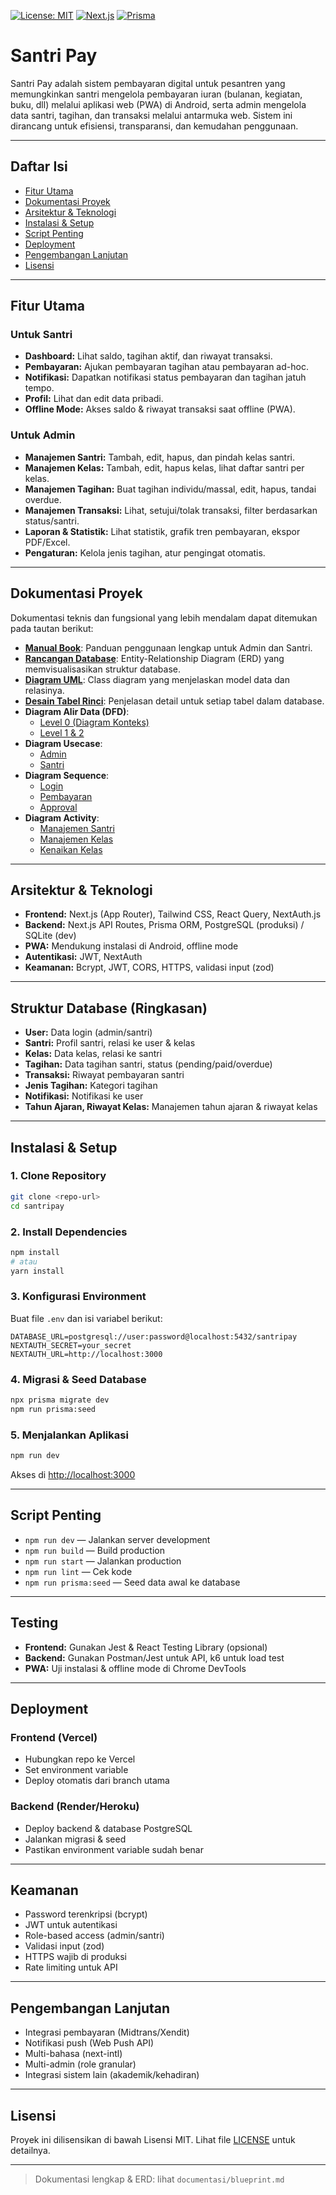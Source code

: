 [![License: MIT](https://img.shields.io/badge/License-MIT-yellow.svg)](https://opensource.org/licenses/MIT)
[![Next.js](https://img.shields.io/badge/Next.js-14.x-blue.svg)](https://nextjs.org/)
[![Prisma](https.img.shields.io/badge/Prisma-5.x-lightgrey.svg)](https://www.prisma.io/)

# Santri Pay

Santri Pay adalah sistem pembayaran digital untuk pesantren yang memungkinkan santri mengelola pembayaran iuran (bulanan, kegiatan, buku, dll) melalui aplikasi web (PWA) di Android, serta admin mengelola data santri, tagihan, dan transaksi melalui antarmuka web. Sistem ini dirancang untuk efisiensi, transparansi, dan kemudahan penggunaan.

---

## Daftar Isi
- [Fitur Utama](#fitur-utama)
- [Dokumentasi Proyek](#dokumentasi-proyek)
- [Arsitektur & Teknologi](#arsitektur--teknologi)
- [Instalasi & Setup](#instalasi--setup)
- [Script Penting](#script-penting)
- [Deployment](#deployment)
- [Pengembangan Lanjutan](#pengembangan-lanjutan)
- [Lisensi](#lisensi)

---

## Fitur Utama

### Untuk Santri
- **Dashboard:** Lihat saldo, tagihan aktif, dan riwayat transaksi.
- **Pembayaran:** Ajukan pembayaran tagihan atau pembayaran ad-hoc.
- **Notifikasi:** Dapatkan notifikasi status pembayaran dan tagihan jatuh tempo.
- **Profil:** Lihat dan edit data pribadi.
- **Offline Mode:** Akses saldo & riwayat transaksi saat offline (PWA).

### Untuk Admin
- **Manajemen Santri:** Tambah, edit, hapus, dan pindah kelas santri.
- **Manajemen Kelas:** Tambah, edit, hapus kelas, lihat daftar santri per kelas.
- **Manajemen Tagihan:** Buat tagihan individu/massal, edit, hapus, tandai overdue.
- **Manajemen Transaksi:** Lihat, setujui/tolak transaksi, filter berdasarkan status/santri.
- **Laporan & Statistik:** Lihat statistik, grafik tren pembayaran, ekspor PDF/Excel.
- **Pengaturan:** Kelola jenis tagihan, atur pengingat otomatis.

---

## Dokumentasi Proyek

Dokumentasi teknis dan fungsional yang lebih mendalam dapat ditemukan pada tautan berikut:

- **[Manual Book](./documentasi/manual-book.md)**: Panduan penggunaan lengkap untuk Admin dan Santri.
- **[Rancangan Database](./documentasi/erd.md)**: Entity-Relationship Diagram (ERD) yang memvisualisasikan struktur database.
- **[Diagram UML](./documentasi/uml.md)**: Class diagram yang menjelaskan model data dan relasinya.
- **[Desain Tabel Rinci](./rancangan-tabel/)**: Penjelasan detail untuk setiap tabel dalam database.
- **Diagram Alir Data (DFD)**:
  - [Level 0 (Diagram Konteks)](./documentasi/dfd/level-0.md)
  - [Level 1 & 2](./documentasi/dfd/)
- **Diagram Usecase**:
  - [Admin](./documentasi/usecase/admin.md)
  - [Santri](./documentasi/usecase/santri.md)
- **Diagram Sequence**:
  - [Login](./documentasi/sequence/login.md)
  - [Pembayaran](./documentasi/sequence/ajukan-pembayaran.md)
  - [Approval](./documentasi/sequence/approval-pembayaran.md)
- **Diagram Activity**:
  - [Manajemen Santri](./documentasi/activity/pengelolaan-santri.md)
  - [Manajemen Kelas](./documentasi/activity/pengelolaan-kelas.md)
  - [Kenaikan Kelas](./documentasi/activity/naik-kelas.md)


---

## Arsitektur & Teknologi
- **Frontend:** Next.js (App Router), Tailwind CSS, React Query, NextAuth.js
- **Backend:** Next.js API Routes, Prisma ORM, PostgreSQL (produksi) / SQLite (dev)
- **PWA:** Mendukung instalasi di Android, offline mode
- **Autentikasi:** JWT, NextAuth
- **Keamanan:** Bcrypt, JWT, CORS, HTTPS, validasi input (zod)

---

## Struktur Database (Ringkasan)
- **User:** Data login (admin/santri)
- **Santri:** Profil santri, relasi ke user & kelas
- **Kelas:** Data kelas, relasi ke santri
- **Tagihan:** Data tagihan santri, status (pending/paid/overdue)
- **Transaksi:** Riwayat pembayaran santri
- **Jenis Tagihan:** Kategori tagihan
- **Notifikasi:** Notifikasi ke user
- **Tahun Ajaran, Riwayat Kelas:** Manajemen tahun ajaran & riwayat kelas

---

## Instalasi & Setup

### 1. Clone Repository
```bash
git clone <repo-url>
cd santripay
```

### 2. Install Dependencies
```bash
npm install
# atau
yarn install
```

### 3. Konfigurasi Environment
Buat file `.env` dan isi variabel berikut:
```env
DATABASE_URL=postgresql://user:password@localhost:5432/santripay
NEXTAUTH_SECRET=your_secret
NEXTAUTH_URL=http://localhost:3000
```

### 4. Migrasi & Seed Database
```bash
npx prisma migrate dev
npm run prisma:seed
```

### 5. Menjalankan Aplikasi
```bash
npm run dev
```
Akses di [http://localhost:3000](http://localhost:3000)

---

## Script Penting
- `npm run dev` — Jalankan server development
- `npm run build` — Build production
- `npm run start` — Jalankan production
- `npm run lint` — Cek kode
- `npm run prisma:seed` — Seed data awal ke database

---

## Testing
- **Frontend:** Gunakan Jest & React Testing Library (opsional)
- **Backend:** Gunakan Postman/Jest untuk API, k6 untuk load test
- **PWA:** Uji instalasi & offline mode di Chrome DevTools

---

## Deployment
### Frontend (Vercel)
- Hubungkan repo ke Vercel
- Set environment variable
- Deploy otomatis dari branch utama

### Backend (Render/Heroku)
- Deploy backend & database PostgreSQL
- Jalankan migrasi & seed
- Pastikan environment variable sudah benar

---

## Keamanan
- Password terenkripsi (bcrypt)
- JWT untuk autentikasi
- Role-based access (admin/santri)
- Validasi input (zod)
- HTTPS wajib di produksi
- Rate limiting untuk API

---

## Pengembangan Lanjutan
- Integrasi pembayaran (Midtrans/Xendit)
- Notifikasi push (Web Push API)
- Multi-bahasa (next-intl)
- Multi-admin (role granular)
- Integrasi sistem lain (akademik/kehadiran)

---

## Lisensi
Proyek ini dilisensikan di bawah Lisensi MIT. Lihat file [LICENSE](LICENSE) untuk detailnya.

---

> Dokumentasi lengkap & ERD: lihat `documentasi/blueprint.md`
